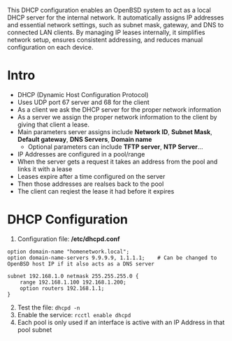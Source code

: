 This DHCP configuration enables an OpenBSD system to act as a local DHCP server for the internal network. It automatically assigns IP addresses and essential network settings, such as subnet mask, gateway, and DNS to connected LAN clients. By managing IP leases internally, it simplifies network setup, ensures consistent addressing, and reduces manual configuration on each device.

# Intro

- DHCP (Dynamic Host Configuration Protocol)
- Uses UDP port 67 server and 68 for the client
- As a client we ask the DHCP server for the proper network information
- As a server we assign the proper network information to the client by giving that client a lease.
- Main parameters server assigns include **Network ID**, **Subnet Mask**, **Default gateway**, **DNS Servers**, **Domain name**
	- Optional parameters can include **TFTP server**, **NTP Server**...
- IP Addresses are configured in a pool/range
- When the server gets a request it takes an address from the pool and links it with a lease
- Leases expire after a time configured on the server
- Then those addresses are realses back to the pool
- The client can reqiest the lease it had before it expires

# DHCP Configuration

1. Configuration file: **/etc/dhcpd.conf**
```
option domain-name "homenetwork.local";
option domain-name-servers 9.9.9.9, 1.1.1.1;    # Can be changed to OpenBSD host IP if it also acts as a DNS server

subnet 192.168.1.0 netmask 255.255.255.0 {
	range 192.168.1.100 192.168.1.200;
	option routers 192.168.1.1;
}
```

2. Test the file: `dhcpd -n`
3. Enable the service: `rcctl enable dhcpd`
4. Each pool is only used if an interface is active with an IP Address in that pool subnet 

